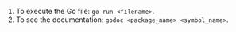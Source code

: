 1. To execute the Go file: `go run <filename>`.
2. To see the documentation: `godoc <package_name> <symbol_name>`.
